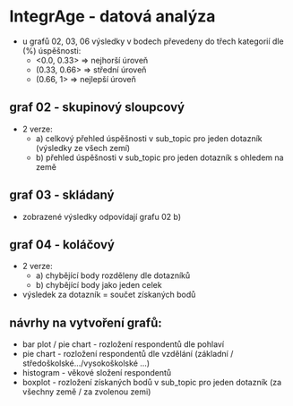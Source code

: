 # IntegrAge - datová analýza
- u grafů 02, 03, 06 výsledky v bodech převedeny do třech kategorií dle (%) úspěšnosti:
  * <0.0, 0.33>   => nejhorší úroveň
  * (0.33, 0.66>  => střední úroveň 
  * (0.66, 1>  => nejlepší úroveň

## graf 02 - skupinový sloupcový
- 2 verze:
  * a) celkový přehled úspěšnosti v sub_topic pro jeden dotazník (výsledky ze všech zemí)
  * b) přehled úspěšnosti v sub_topic pro jeden dotazník s ohledem na země

## graf 03 - skládaný
- zobrazené výsledky odpovídají grafu 02 b) 

## graf 04 - koláčový 
- 2 verze:
  * a) chybějící body rozděleny dle dotazníků
  * b) chybějící body jako jeden celek
- výsledek za dotazník = součet získaných bodů


## návrhy na vytvoření grafů:
* bar plot / pie chart - rozložení respondentů dle pohlaví
* pie chart - rozložení respondentů dle vzdělání (základní / středoškolské.../vysokoškolské ...)
* histogram - věkové složení respondentů
* boxplot - rozložení získaných bodů v sub_topic pro jeden dotazník (za všechny země / za zvolenou zemi)
